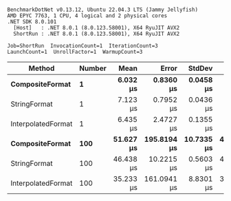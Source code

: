 ```

BenchmarkDotNet v0.13.12, Ubuntu 22.04.3 LTS (Jammy Jellyfish)
AMD EPYC 7763, 1 CPU, 4 logical and 2 physical cores
.NET SDK 8.0.101
  [Host]   : .NET 8.0.1 (8.0.123.58001), X64 RyuJIT AVX2
  ShortRun : .NET 8.0.1 (8.0.123.58001), X64 RyuJIT AVX2

Job=ShortRun  InvocationCount=1  IterationCount=3  
LaunchCount=1  UnrollFactor=1  WarmupCount=3  

```
| Method             | Number | Mean      | Error       | StdDev     | Min       | Max       | Allocated |
|------------------- |------- |----------:|------------:|-----------:|----------:|----------:|----------:|
| **CompositeFormat**    | **1**      |  **6.032 μs** |   **0.8360 μs** |  **0.0458 μs** |  **5.981 μs** |  **6.072 μs** |     **872 B** |
| StringFormat       | 1      |  7.123 μs |   0.7952 μs |  0.0436 μs |  7.093 μs |  7.173 μs |     896 B |
| InterpolatedFormat | 1      |  6.435 μs |   2.4727 μs |  0.1355 μs |  6.301 μs |  6.572 μs |     872 B |
| **CompositeFormat**    | **100**    | **51.627 μs** | **195.8194 μs** | **10.7335 μs** | **44.112 μs** | **63.919 μs** |   **14336 B** |
| StringFormat       | 100    | 46.438 μs |  10.2215 μs |  0.5603 μs | 45.827 μs | 46.928 μs |   16736 B |
| InterpolatedFormat | 100    | 35.233 μs | 161.0941 μs |  8.8301 μs | 30.090 μs | 45.429 μs |   14336 B |
